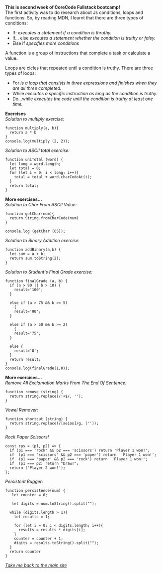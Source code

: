 **This is second week of CoreCode Fullstack bootcamp!**<br>
The first activity was to do research about Js conditions, loops and functions. So, by reading MDN, I learnt that there are three types of conditions:
- If: *executes a statement if a condition is thruthy.*
- If... else *executes a statement whether the condition is truthy or falsy.*
- Else if *specifies more conditions*<br>

A function is a group of instructions that complete a task or calculate a value.<br>

Loops are cicles that repeated until a condition is truthy. There are three types of loops:<br>
- For *is a loop that consists in three expressions and finishes when they are all three completed.*<br>
- While *executes a specific instruction as long as the condition is truthy.*<br>
- Do...while *executes the code until the condition is truthy at least one time.*<br>

**Exercises**<br>
*Solution to multiply exercise:*<br>
```
function multiply(a, b){
  return a * b
}
console.log(multiply (2, 2));
```
*Solution to ASCII total exercise:*<br>
```
function uniTotal (word) {
  let long = word.length;
  let total = 0;
  for (let i = 0; i < long; i++){
    total = total + word.charCodeAt(i);
  }
  return total;
}
```
**More exercises...**<br>
*Solution to Char From ASCII Value:*<br>
```
function getChar(num){
  return String.fromCharCode(num)
}

console.log (getChar (65));
```
*Solution to Binary Addition exercise:*<br>
```
function addBinary(a,b) {
  let sum = a + b;
  return sum.toString(2);
}
```
*Solution to Student's Final Grade exercise:*<br>
```
function finalGrade (a, b) {
  if (a > 90 || b > 10) {
    result='100';
  }
  
  else if (a > 75 && b >= 5)
    {
    result='90';
  }
  
  else if (a > 50 && b >= 2)
    {
    result='75';
  }
  
  else {
    result='0';
  }
  return result;
}
console.log(finalGrade(1,0)); 
```
**More exercises...**<br>
*Remove All Exclamation Marks From The End Of Sentence:*<br>
```
function remove (string) {  
  return string.replace(/!+$/, '');
}
```
*Vowel Remover:*<br>
```
function shortcut (string) {
  return string.replace(/[aeiou]/g, (''));
}
```
*Rock Paper Scissors!*<br>
```
const rps = (p1, p2) => {
  if (p1 === 'rock' && p2 === 'scissors') return 'Player 1 won!';
  if  (p1 === 'scissors' && p2 === 'paper') return  'Player 1 won!';
  if  (p1 === 'paper' && p2 === 'rock') return  'Player 1 won!';
  if  (p1 === p2) return "Draw!";
  return ('Player 2 won!');
};
```
*Persistent Bugger:*<br>
```
function persistence(num) {
   let counter = 0;
  
   let digits = num.toString().split("");
  
  while (digits.length > 1){
    let results = 1;
    
    for (let i = 0; i < digits.length; i++){
      results = results * digits[i];    
    }
    counter = counter + 1;
    digits = results.toString().split("");
  }
  return counter
}
```
*[Take me back to the main site](https://github.com/victorok17/CoreCode_ReadMe)*



